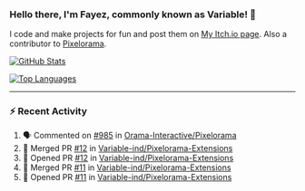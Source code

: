 ### Hello there, I'm Fayez, commonly known as Variable! 👋
I code and make projects for fun and post them on [My Itch.io page](https://variable-industries.itch.io/). Also a contributor to [Pixelorama](https://github.com/Orama-Interactive/Pixelorama).

[![GitHub Stats](https://github-readme-stats.vercel.app/api/?username=Variable-ind&show_icons=true&theme=merko)](https://github.com/anuraghazra/github-readme-stats)

[![Top Languages](https://github-readme-stats.vercel.app/api/top-langs/?username=Variable-ind&layout=compact&theme=merko)](https://github.com/anuraghazra/github-readme-stats)

---

### :zap: Recent Activity

<!--START_SECTION:activity-->
1. 🗣 Commented on [#985](https://github.com/Orama-Interactive/Pixelorama/issues/985#issuecomment-1964292284) in [Orama-Interactive/Pixelorama](https://github.com/Orama-Interactive/Pixelorama)
2. 🎉 Merged PR [#12](https://github.com/Variable-ind/Pixelorama-Extensions/pull/12) in [Variable-ind/Pixelorama-Extensions](https://github.com/Variable-ind/Pixelorama-Extensions)
3. 💪 Opened PR [#12](https://github.com/Variable-ind/Pixelorama-Extensions/pull/12) in [Variable-ind/Pixelorama-Extensions](https://github.com/Variable-ind/Pixelorama-Extensions)
4. 🎉 Merged PR [#11](https://github.com/Variable-ind/Pixelorama-Extensions/pull/11) in [Variable-ind/Pixelorama-Extensions](https://github.com/Variable-ind/Pixelorama-Extensions)
5. 💪 Opened PR [#11](https://github.com/Variable-ind/Pixelorama-Extensions/pull/11) in [Variable-ind/Pixelorama-Extensions](https://github.com/Variable-ind/Pixelorama-Extensions)
<!--END_SECTION:activity-->

<!--
**Variable-ind/Variable-ind** is a ✨ _special_ ✨ repository because its `README.md` (this file) appears on your GitHub profile.

Here are some ideas to get you started:
- 🌱 I’m currently studying at ...
- 🔭 I’m currently working on ...
- 👯 I’m looking to collaborate on ...
- 🤔 I’m looking for help with ...
- 💬 Ask me about ...
- 📫 How to reach me: ...
- ⚡ Fun fact: ...
-->
